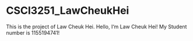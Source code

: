 # CSCI3251_LawCheukHei
This is the project of Law Cheuk Hei.
Hello, I‘m Law Cheuk Hei!
My Student number is 1155194741!
